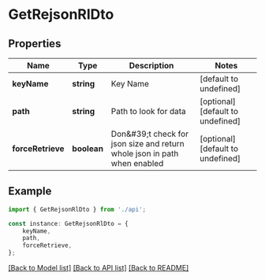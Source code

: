 # GetRejsonRlDto


## Properties

Name | Type | Description | Notes
------------ | ------------- | ------------- | -------------
**keyName** | **string** | Key Name | [default to undefined]
**path** | **string** | Path to look for data | [optional] [default to undefined]
**forceRetrieve** | **boolean** | Don\&#39;t check for json size and return whole json in path when enabled | [optional] [default to undefined]

## Example

```typescript
import { GetRejsonRlDto } from './api';

const instance: GetRejsonRlDto = {
    keyName,
    path,
    forceRetrieve,
};
```

[[Back to Model list]](../README.md#documentation-for-models) [[Back to API list]](../README.md#documentation-for-api-endpoints) [[Back to README]](../README.md)
